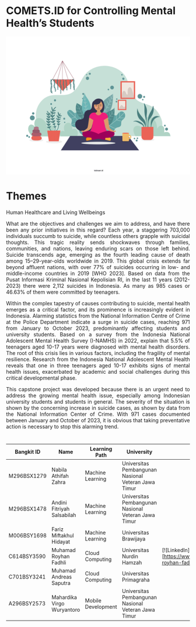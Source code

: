 # COMETS.ID for Controlling Mental Health’s Students

<img src="medit.gif">

# Themes
<p align="justify">Human Healthcare and Living Wellbeings</p>

<p align="justify">What are the objectives and challenges we aim to address, and have there been any prior initiatives in this regard? Each year, a staggering 703,000 individuals succumb to suicide, while countless others grapple with suicidal thoughts. This tragic reality sends shockwaves through families, communities, and nations, leaving enduring scars on those left behind. Suicide transcends age, emerging as the fourth leading cause of death among 15–29-year-olds worldwide in 2019. This global crisis extends far beyond affluent nations, with over 77% of suicides occurring in low- and middle-income countries in 2019 [WHO 2023]. Based on data from the Pusat Informasi Kriminal Nasional Kepolisian RI, in the last 11 years (2012-2023) there were 2,112 suicides in Indonesia. As many as 985 cases or 46.63% of them were committed by teenagers. </p>

<p align="justify">Within the complex tapestry of causes contributing to suicide, mental health emerges as a critical factor, and its prominence is increasingly evident in Indonesia. Alarming statistics from the National Information Centre of Crime at the Police Department indicate a surge in suicide cases, reaching 971 from January to October 2023, predominantly affecting students and university students. Based on a survey from the Indonesia National Adolescent Mental Health Survey (I-NAMHS) in 2022, explain that 5.5% of teenagers aged 10-17 years were diagnosed with mental health disorders. The root of this crisis lies in various factors, including the fragility of mental resilience. Research from the Indonesia National Adolescent Mental Health reveals that one in three teenagers aged 10-17 exhibits signs of mental health issues, exacerbated by academic and social challenges during this critical developmental phase. </p>

<p align="justify">This capstone project was developed because there is an urgent need to address the growing mental health issue, especially among Indonesian university students and students in general. The severity of the situation is shown by the concerning increase in suicide cases, as shown by data from the National Information Center of Crime. With 971 cases documented between January and October of 2023, it is obvious that taking preventative action is necessary to stop this alarming trend. </p>

#

| Bangkit ID | Name | Learning Path | University |LinkedIn |
| ---      | ---       | ---       | ---       | ---       |
| M296BSX1279  | Nabila Athifah Zahra | Machine Learning | Universitas Pembangunan Nasional Veteran Jawa Timur | |
| M296BSX1478  | Andini Fitriyah Salsabilah | Machine Learning | Universitas Pembangunan Nasional Veteran Jawa Timur ||
| M006BSY1698  | Fariz Miftakhul Hidayat | Machine Learning | Universitas Brawijaya | |
| C614BSY3590  | Muhamad Royhan Fadhli | Cloud Computing | Universitas Nurdin Hamzah | [![LinkedIn][linkedin-shield]][https://www.linkedin.com/in/muhamad-royhan-fadhli-7b2aa5167/] |
| C701BSY3241  | Muhamad Andreas Saputra | Cloud Computing | Universitas Primagraha | |
| A296BSY2573  | Mahardika Virgo Wuryantoro  | Mobile Development | Universitas Pembangunan Nasional Veteran Jawa Timur |  |
